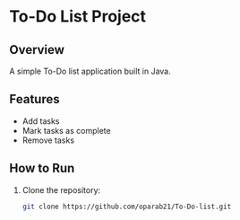 # To-Do List Project

## Overview
A simple To-Do list application built in Java.

## Features
- Add tasks
- Mark tasks as complete
- Remove tasks

## How to Run
1. Clone the repository:
   ```bash
   git clone https://github.com/oparab21/To-Do-list.git
